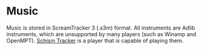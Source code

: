 # Music
Music is stored in ScreamTracker 3 (.s3m) format. All instruments are Adlib instruments, which are unsupported by many players (such as Winamp and OpenMPT).
[Schism Tracker](http://schismtracker.org/wiki/Schism%20Tracker) is a player that *is* capable of playing them.